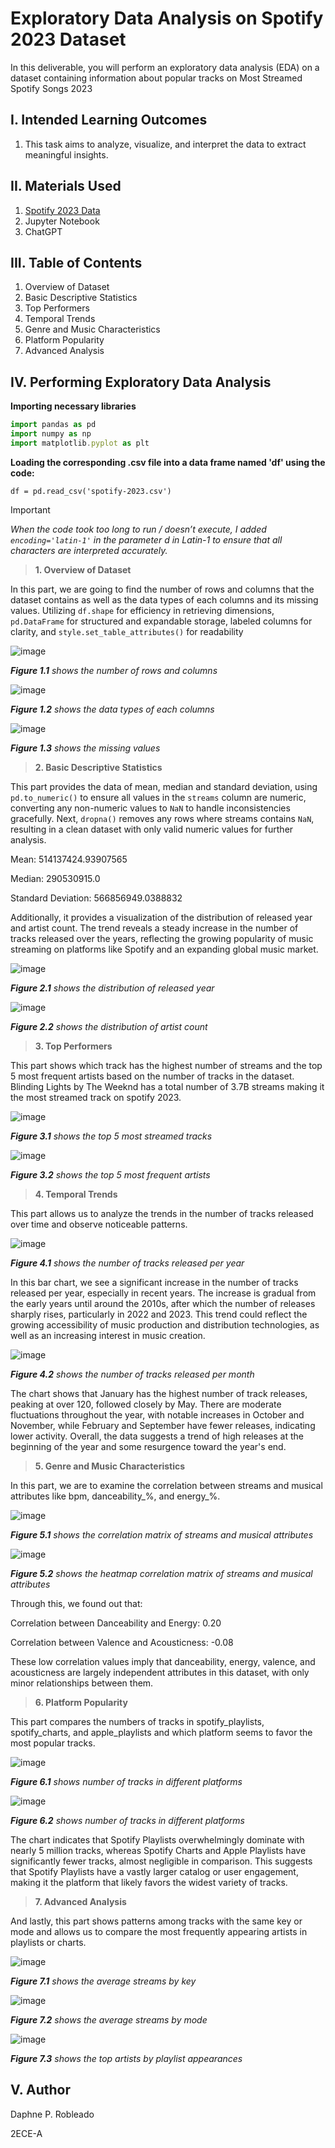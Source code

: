 # Exploratory Data Analysis on Spotify 2023 Dataset

In this deliverable, you will perform an exploratory data analysis (EDA) on a dataset containing information about popular tracks on Most Streamed Spotify Songs 2023

## I. Intended Learning Outcomes
1. This task aims to analyze, visualize, and interpret the data to extract meaningful insights.

## II. Materials Used
1. [Spotify 2023 Data]( https://www.kaggle.com/datasets/nelgiriyewithana/top-spotify-songs-2023)
2. Jupyter Notebook
3. ChatGPT

## III. Table of Contents
1.	Overview of Dataset
2.	Basic Descriptive Statistics
3.	Top Performers
4.	Temporal Trends
5.	Genre and Music Characteristics
6.	Platform Popularity
7.	Advanced Analysis

## IV. Performing Exploratory Data Analysis 
**Importing necessary libraries**
``` js
import pandas as pd
import numpy as np
import matplotlib.pyplot as plt
```
**Loading the corresponding .csv file into a data frame named 'df' using the code:**
```
df = pd.read_csv('spotify-2023.csv')
```
> [!IMPORTANT]
> *When the code took too long to run / doesn’t execute, I added ``` encoding='latin-1'``` in the parameter d in Latin-1 to ensure that all characters are interpreted accurately.*

>**1. Overview of Dataset**

In this part, we are going to find the number of rows and columns that the dataset contains as well as the data types of each columns and its missing values. Utilizing ```df.shape``` for efficiency in retrieving dimensions, ```pd.DataFrame``` for structured and expandable storage, labeled columns for clarity, and ```style.set_table_attributes()``` for readability

![image](https://github.com/user-attachments/assets/ccdf82b2-6455-429b-b431-6e6bb5d7b451)

___Figure 1.1___ _shows the number of rows and columns_

![image](https://github.com/user-attachments/assets/903fa5d7-5013-41cd-8d37-4418ecb59ef7)

___Figure 1.2___ _shows the data types of each columns_

![image](https://github.com/user-attachments/assets/655aea69-2aef-4fc0-a59c-b4a7e26b25ff)

___Figure 1.3___ _shows the missing values_


>**2. Basic Descriptive Statistics**

This part provides the data of mean, median and standard deviation, using ```pd.to_numeric()``` to ensure all values in the ```streams``` column are numeric, converting any non-numeric values to ```NaN``` to handle inconsistencies gracefully. Next, ```dropna()``` removes any rows where streams contains ```NaN```, resulting in a clean dataset with only valid numeric values for further analysis.

Mean: 514137424.93907565

Median: 290530915.0

Standard Deviation: 566856949.0388832

Additionally, it provides a visualization of the distribution of released year and artist count.  The trend reveals a steady increase in the number of tracks released over the years, reflecting the growing popularity of music streaming on platforms like Spotify and an expanding global music market.

![image](https://github.com/user-attachments/assets/2baccc79-72b4-4169-b316-a11035f34af5)

___Figure 2.1___ _shows the distribution of released year_

![image](https://github.com/user-attachments/assets/ce7b67eb-8b8c-4818-81b2-40b468259e29)

___Figure 2.2___ _shows the distribution of artist count_


>**3. Top Performers**

This part shows which track has the highest number of streams and the top 5 most frequent artists based on the number of tracks in the dataset. Blinding Lights by The Weeknd has a total number of 3.7B streams making it the most streamed track on spotify 2023.

![image](https://github.com/user-attachments/assets/65b36bd4-8665-4197-9b52-09aa2af47fb8)

___Figure 3.1___ _shows the top 5 most streamed tracks_

![image](https://github.com/user-attachments/assets/44b244a9-297a-4beb-b09b-10e068fe91c0)

___Figure 3.2___ _shows the top 5 most frequent artists_

> **4. Temporal Trends**

This part allows us to analyze the trends in the number of tracks released over time and observe noticeable patterns.

![image](https://github.com/user-attachments/assets/5d4d2e2a-aa95-43c3-b40f-ae953e1c5ac3)

___Figure 4.1___ _shows the number of tracks released per year_

In this bar chart, we see a significant increase in the number of tracks released per year, especially in recent years. The increase is gradual from the early years until around the 2010s, after which the number of releases sharply rises, particularly in 2022 and 2023. This trend could reflect the growing accessibility of music production and distribution technologies, as well as an increasing interest in music creation.

![image](https://github.com/user-attachments/assets/b4b681c0-a37c-4f37-b60d-72fe0dfd3813)

___Figure 4.2___ _shows the number of tracks released per month_

The chart shows that January has the highest number of track releases, peaking at over 120, followed closely by May. There are moderate fluctuations throughout the year, with notable increases in October and November, while February and September have fewer releases, indicating lower activity. Overall, the data suggests a trend of high releases at the beginning of the year and some resurgence toward the year's end.

>**5. Genre and Music Characteristics**

In this part, we are to examine the correlation between streams and musical attributes like bpm, danceability_%, and energy_%.

![image](https://github.com/user-attachments/assets/8fc0006c-e9e3-4e7b-b070-6986188db194)

___Figure 5.1___ _shows the correlation matrix of streams and musical attributes_

![image](https://github.com/user-attachments/assets/b7071417-54b6-4c15-8d7f-be7d1f315d11)

___Figure 5.2___ _shows the heatmap correlation matrix of streams and musical attributes_

Through this, we found out that:

Correlation between Danceability and Energy: 0.20

Correlation between Valence and Acousticness: -0.08

These low correlation values imply that danceability, energy, valence, and acousticness are largely independent attributes in this dataset, with only minor relationships between them.

>**6. Platform Popularity**

This part compares the numbers of tracks in spotify_playlists, spotify_charts, and apple_playlists and which platform seems to favor the most popular tracks.

![image](https://github.com/user-attachments/assets/62e63d13-749e-4109-aa09-77b6ddad03c5)

___Figure 6.1___ _shows number of tracks in different platforms_

![image](https://github.com/user-attachments/assets/fe62b4a4-dc6b-4afa-b88e-a3d0d01c037b)

___Figure 6.2___ _shows number of tracks in different platforms_

The chart indicates that Spotify Playlists overwhelmingly dominate with nearly 5 million tracks, whereas Spotify Charts and Apple Playlists have significantly fewer tracks, almost negligible in comparison. This suggests that Spotify Playlists have a vastly larger catalog or user engagement, making it the platform that likely favors the widest variety of tracks.

>**7. Advanced Analysis**

And lastly, this part shows patterns among tracks with the same key or mode and allows us to compare the most frequently appearing artists in playlists or charts. 

![image](https://github.com/user-attachments/assets/5bb83136-4fbb-46a4-9e18-00d69f3fe4c0)

___Figure 7.1___ _shows the average streams by key_

![image](https://github.com/user-attachments/assets/e8a3a517-4320-4b3f-88c4-3b80cd147143)

___Figure 7.2___ _shows the average streams by mode_

![image](https://github.com/user-attachments/assets/9f6ec409-ee30-4b6f-b775-57f13eb1ea23)

___Figure 7.3___ _shows the top artists by playlist appearances_

## V. Author

Daphne P. Robleado

2ECE-A
